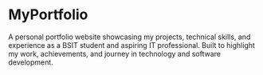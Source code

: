 # MyPortfolio
A personal portfolio website showcasing my projects, technical skills, and experience as a BSIT student and aspiring IT professional. Built to highlight my work, achievements, and journey in technology and software development.
